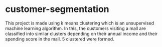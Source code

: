 # customer-segmentation

This project is made using k means clustering which is an unsupervised machine learning algorithm.
In this, the customers visiting a mall are classified into similar clusters depending on their annual income and their spending score in the mall.
5 clustered were formed.
